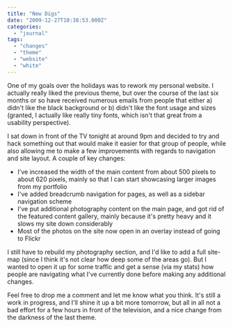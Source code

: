 ```yaml
---
title: "New Digs"
date: "2009-12-27T10:38:53.000Z"
categories: 
  - "journal"
tags: 
  - "changes"
  - "theme"
  - "website"
  - "white"
---
```


One of my goals over the holidays was to rework my personal website. I actually really liked the previous theme, but over the course of the last six months or so have received numerous emails from people that either a) didn't like the black background or b) didn't like the font usage and sizes (granted, I actually like really tiny fonts, which isn't that great from a usability perspective).

I sat down in front of the TV tonight at around 9pm and decided to try and hack something out that would make it easier for that group of people, while also allowing me to make a few improvements with regards to navigation and site layout. A couple of key changes:

- I've increased the width of the main content from about 500 pixels to about 620 pixels, mainly so that I can start showcasing larger images from my portfolio
- I've added breadcrumb navigation for pages, as well as a sidebar navigation scheme
- I've put additional photography content on the main page, and got rid of the featured content gallery, mainly because it's pretty heavy and it slows my site down considerably
- Most of the photos on the site now open in an overlay instead of going to Flickr

I still have to rebuild my photography section, and I'd like to add a full site-map (since I think it's not clear how deep some of the areas go). But I wanted to open it up for some traffic and get a sense (via my stats) how people are navigating what I've currently done before making any additional changes.

Feel free to drop me a comment and let me know what you think. It's still a work in progress, and I'll shine it up a bit more tomorrow, but all in all not a bad effort for a few hours in front of the television, and a nice change from the darkness of the last theme.
